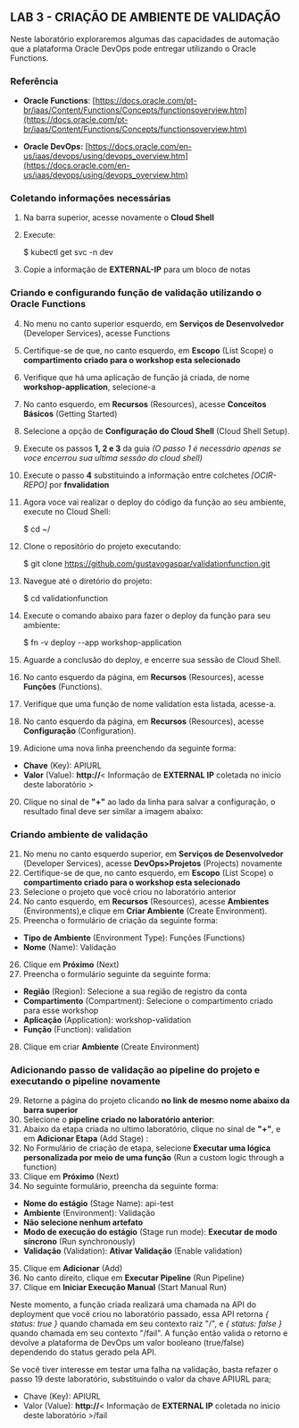 ﻿## LAB 3 - CRIAÇÃO DE AMBIENTE DE VALIDAÇÃO

  Neste laboratório exploraremos algumas das capacidades de automação que a plataforma Oracle DevOps pode entregar utilizando o Oracle Functions.

### Referência

  

- **Oracle Functions**: [https://docs.oracle.com/pt-br/iaas/Content/Functions/Concepts/functionsoverview.htm](https://docs.oracle.com/pt-br/iaas/Content/Functions/Concepts/functionsoverview.htm)

- **Oracle DevOps:** [https://docs.oracle.com/en-us/iaas/devops/using/devops_overview.htm](https://docs.oracle.com/en-us/iaas/devops/using/devops_overview.htm)


  
 
### Coletando informações necessárias

1. Na barra superior, acesse novamente o **Cloud Shell**
2. Execute:

    $ kubectl get svc -n dev

3. Copie a informação de **EXTERNAL-IP** para um bloco de notas

### Criando e configurando função de validação utilizando o Oracle Functions

4. No menu no canto superior esquerdo, em **Serviços de Desenvolvedor** (Developer Services), acesse Functions
5. Certifique-se de que, no canto esquerdo, em **Escopo** (List Scope) o **compartimento criado para o workshop esta selecionado**
6. Verifique que há uma aplicação de função já criada, de nome **workshop-application**, selecione-a
7. No canto esquerdo, em **Recursos** (Resources), acesse **Conceitos Básicos** (Getting Started)
8. Selecione a opção de **Configuração do Cloud Shell** (Cloud Shell Setup).
9. Execute os passos **1, 2 e 3** da guia *(O passo 1 é necessário apenas se voce encerrou sua ultima sessão do cloud shell)*
10. Execute o passo **4**  substituindo a informação entre colchetes *[OCIR-REPO]* por **fnvalidation**
11. Agora voce vai realizar o deploy do código da função ao seu ambiente, execute no Cloud Shell:

    $ cd ~/

12. Clone o repositório do projeto executando:

    $ git clone https://github.com/gustavogaspar/validationfunction.git

13. Navegue até o diretório do projeto:

    $ cd validationfunction

14. Execute o comando abaixo para fazer o deploy da função para seu ambiente:

    $ fn -v deploy --app workshop-application

15. Aguarde a conclusão do deploy, e encerre sua sessão de Cloud Shell.
16. No canto esquerdo da página, em **Recursos** (Resources), acesse **Funções** (Functions).
17. Verifique que uma função de nome validation esta listada, acesse-a.
18. No canto esquerdo da página, em **Recursos** (Resources), acesse **Configuração** (Configuration).
19. Adicione uma nova linha preenchendo da seguinte forma:
 
 - **Chave** (Key): APIURL
 - **Valor** (Value): **http://**< Informação de **EXTERNAL IP** coletada no inicio deste laboratório >
 
 20. Clique no sinal de  **"+"** ao lado da linha para salvar a configuração, o resultado final deve ser similar a imagem abaixo:

### Criando ambiente de validação

21. No menu no canto esquerdo superior, em **Serviços de Desenvolvedor** (Developer Services), acesse **DevOps>Projetos** (Projects) novamente
22. Certifique-se de que, no canto esquerdo, em **Escopo** (List Scope) o **compartimento criado para o workshop esta selecionado**
23. Selecione o projeto que você criou no laboratório anterior
24. No canto esquerdo, em **Recursos** (Resources), acesse **Ambientes** (Environments),e clique em **Criar Ambiente** (Create Environment).
25. Preencha o formulário de criação da seguinte forma:
- **Tipo de Ambiente** (Environment Type): Funções (Functions)
- **Nome** (Name): Validação
26. Clique em **Próximo** (Next)
27. Preencha o formulário seguinte da seguinte forma:
- **Região** (Region): Selecione a sua região de registro da conta
- **Compartimento** (Compartment): Selecione o compartimento criado para esse workshop
- **Aplicação** (Application): workshop-validation
- **Função** (Function): validation
28. Clique em criar **Ambiente** (Create Environment)
### Adicionando passo de validação ao pipeline do projeto e executando o pipeline novamente

29. Retorne a página do projeto clicando **no link de mesmo nome abaixo da barra superior**
30. Selecione o **pipeline criado no laboratório anterior**:
31. Abaixo da etapa criada no ultimo laboratório, clique no sinal de **"+"**, e em **Adicionar Etapa** (Add Stage) :
32. No Formulário de criação de etapa, selecione **Executar uma lógica personalizada por meio de uma função** (Run a custom logic through a function)
33. Clique em **Próximo** (Next)
34. No seguinte formulário, preencha da seguinte forma:
- **Nome do estágio** (Stage Name): api-test
- **Ambiente** (Environment): Validação
- **Não selecione nenhum artefato**
- **Modo de execução do estágio** (Stage run mode): **Executar de modo síncrono** (Run synchronously)
- **Validação** (Validation): **Ativar Validação** (Enable validation)

35. Clique em **Adicionar** (Add)
36. No canto direito, clique em **Executar Pipeline** (Run Pipeline)
37. Clique em **Iniciar Execução Manual** (Start Manual Run)

Neste momento, a função criada realizará uma chamada na API do deployment que você criou no laboratório passado, essa API retorna *{ status: true }* quando chamada em seu contexto raiz "/", e *{ status: false }* quando chamada em seu contexto "/fail". A função então valida o retorno e devolve a plataforma de DevOps um valor booleano (true/false) dependendo do status gerado pela API.

Se você tiver interesse em testar uma falha na validação, basta refazer o passo 19 deste laboratório, substituindo o valor da chave APIURL para;

-  Chave (Key): APIURL
 - Valor (Value): **http://**< Informação de **EXTERNAL IP** coletada no inicio deste laboratório >/fail

